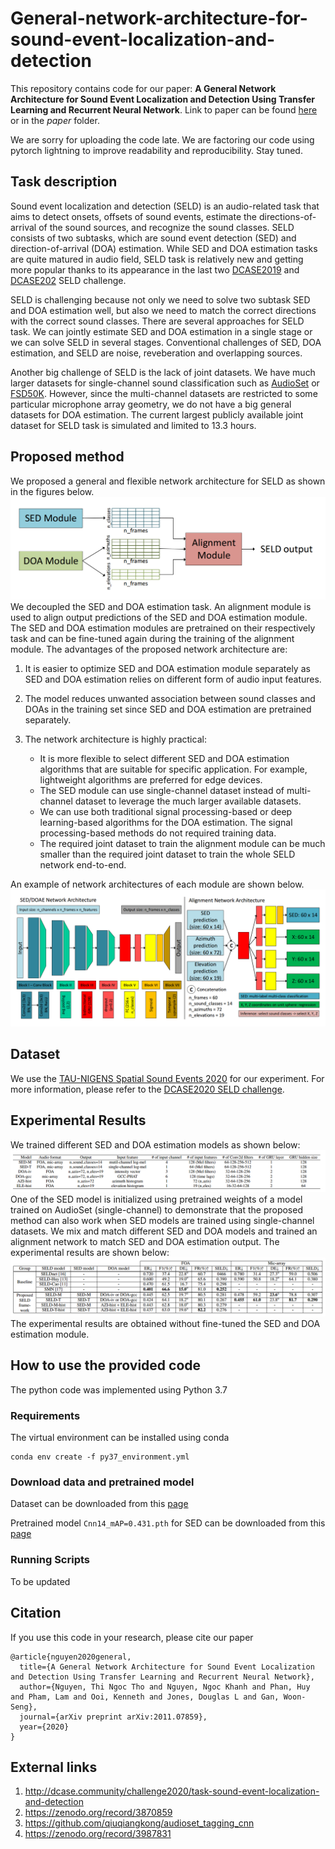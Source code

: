 # General-network-architecture-for-sound-event-localization-and-detection
This repository contains code for our paper: **A General Network Architecture for Sound Event Localization and Detection Using Transfer Learning and Recurrent Neural Network**. 
Link to paper can be found [here](https://arxiv.org/abs/2011.07859) or in the *paper* folder.

We are sorry for uploading the code late. We are factoring our code using pytorch lightning to improve readability and reproducibility. 
Stay tuned.

## Task description
Sound event localization and detection (SELD) is an audio-related task that aims to detect onsets, offsets of sound events, estimate the directions-of-arrival of the sound sources, and recognize the sound classes.
SELD consists of two subtasks, which are sound event detection (SED) and direction-of-arrival (DOA) estimation. 
While SED and DOA estimation tasks are quite matured in audio field, 
SELD task is relatively new and getting more popular thanks to its appearance in the last two [DCASE2019](http://dcase.community/challenge2019/task-sound-event-localization-and-detection) and [DCASE202](http://dcase.community/challenge2020/task-sound-event-localization-and-detection) SELD challenge.

SELD is challenging because not only we need to solve two subtask SED and DOA estimation well, 
but also we need to match the correct directions with the correct sound classes. There are several approaches for SELD task. 
We can jointly estimate SED and DOA estimation in a single stage or we can solve SELD in several stages.
Conventional challenges of SED, DOA estimation, and SELD are noise, reveberation and overlapping sources.

Another big challenge of SELD is the lack of joint datasets. 
We have much larger datasets for single-channel sound classification such as [AudioSet](https://research.google.com/audioset/) or [FSD50K](https://annotator.freesound.org/fsd/release/FSD50K/). 
However, since the multi-channel datasets are restricted to some particular microphone array geometry, 
we do not have a big general datasets for DOA estimation. 
The current largest publicly available joint dataset for SELD task is simulated and limited to 13.3 hours. 

## Proposed method
We proposed a general and flexible network architecture for SELD as shown in the figures below. 
![alt text](figures/seld_framework.png)
We decoupled the SED and DOA estimation task. 
An alignment module is used to align output predictions of the SED and DOA estimation module. 
The SED and DOA estimation modules are pretrained on their respectively task and can be fine-tuned again during the training of the alignment module.
The advantages of the proposed network architecture are:

1. It is easier to optimize SED and DOA estimation module separately as SED and DOA estimation relies on different form of audio input features. 

2. The model reduces unwanted association between sound classes and DOAs in the training set since SED and DOA estimation are pretrained separately.

3. The network architecture is highly practical:
    * It is more flexible to select different SED and DOA estimation algorithms that are suitable for specific application.
For example, lightweight algorithms are preferred for edge devices.
    * The SED module can use single-channel dataset instead of multi-channel dataset to leverage the much larger available datasets.
    * We can use both traditional signal processing-based or deep learning-based algorithms for the DOA estimation. 
      The signal processing-based methods do not required training data.
    * The required joint dataset to train the alignment module can be much smaller than the required joint dataset to train the whole SELD network end-to-end.
    

An example of network architectures of each module are shown below.
![alt text](figures/crnn_block.png)

## Dataset
We use the [TAU-NIGENS Spatial Sound Events 2020](https://zenodo.org/record/3870859) for our experiment. 
For more information, please refer to the [DCASE2020 SELD challenge](http://dcase.community/challenge2020/task-sound-event-localization-and-detection).

## Experimental Results
We trained different SED and DOA estimation models as shown below:
![alt text](figures/model_descriptions.png)
One of the SED model is initialized using pretrained weights of a model trained on AudioSet (single-channel) to demonstrate 
that the proposed method can also work when SED models are trained using single-channel datasets.
We mix and match different SED and DOA models and trained an alignment network to match SED and DOA estimation output. 
The experimental results are shown below:
![alt text](figures/experimental_results.png)
The experimental results are obtained without fine-tuned the SED and DOA estimation module.  

## How to use the provided code
The python code was implemented using Python 3.7
### Requirements
The virtual environment can be installed using conda
```commandline
conda env create -f py37_environment.yml
```
### Download data and pretrained model
Dataset can be downloaded from this [page](https://zenodo.org/record/3870859)

Pretrained model `Cnn14_mAP=0.431.pth` for SED can be downloaded from this [page](https://zenodo.org/record/3987831)

### Running Scripts
To be updated
## Citation
If you use this code in your research, please cite our paper
```text
@article{nguyen2020general,
  title={A General Network Architecture for Sound Event Localization and Detection Using Transfer Learning and Recurrent Neural Network},
  author={Nguyen, Thi Ngoc Tho and Nguyen, Ngoc Khanh and Phan, Huy and Pham, Lam and Ooi, Kenneth and Jones, Douglas L and Gan, Woon-Seng},
  journal={arXiv preprint arXiv:2011.07859},
  year={2020}
}
```

## External links
1. http://dcase.community/challenge2020/task-sound-event-localization-and-detection
2. https://zenodo.org/record/3870859
3. https://github.com/qiuqiangkong/audioset_tagging_cnn
4. https://zenodo.org/record/3987831



